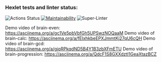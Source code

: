 ### Hexlet tests and linter status:

![Actions Status](https://github.com/Dmitriy-Metelya/frontend-project-lvl1/workflows/hexlet-check/badge.svg)
[![Maintainability](https://api.codeclimate.com/v1/badges/a99a88d28ad37a79dbf6/maintainability)](https://codeclimate.com/github/codeclimate/codeclimate/maintainability)
![Super-Linter](https://github.com/Dmitriy-Metelya/frontend-project-lvl1/workflows/Super-Linter/badge.svg)

Demo video of brain-even: https://asciinema.org/a/gc1Ve5pbVbfGh5UPSwzNOQaaM
Demo video of brain-calc: https://asciinema.org/a/fEIxhkbeEPXJmmtKj27qU6cQH
Demo video of brain-gcd: https://asciinema.org/a/gjqRPkqdND5B4Y1B3zbXFmETU
Demo video of brain-progression: https://asciinema.org/a/QdcF1S8GXXdztI1GeaXtazBCZ
